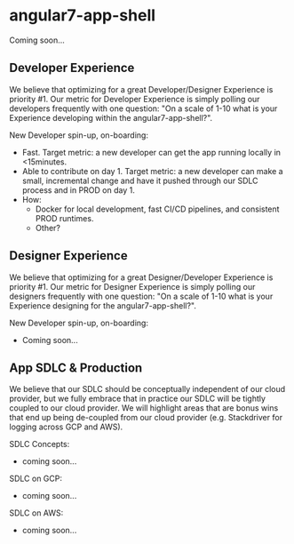 # angular7-app-shell
Coming soon...

## Developer Experience

We believe that optimizing for a great Developer/Designer Experience is priority #1. Our metric for Developer Experience is simply polling our developers frequently with one question: "On a scale of 1-10 what is your Experience developing within the angular7-app-shell?".

New Developer spin-up, on-boarding:
 - Fast. Target metric: a new developer can get the app running locally in <15minutes.
 - Able to contribute on day 1. Target metric: a new developer can make a small, incremental change and have it pushed through our SDLC process and in PROD on day 1.
 - How:
   - Docker for local development, fast CI/CD pipelines, and consistent PROD runtimes.
   - Other?

## Designer Experience

We believe that optimizing for a great Designer/Developer Experience is priority #1. Our metric for Designer Experience is simply polling our designers frequently with one question: "On a scale of 1-10 what is your Experience designing for the angular7-app-shell?".

New Developer spin-up, on-boarding:
 - Coming soon...

## App SDLC & Production

We believe that our SDLC should be conceptually independent of our cloud provider, but we fully embrace that in practice our SDLC will be tightly coupled to our cloud provider. We will highlight areas that are bonus wins that end up being de-coupled from our cloud provider (e.g. Stackdriver for logging across GCP and AWS).

SDLC Concepts:
 - coming soon...
 
SDLC on GCP:
 - coming soon...
 
SDLC on AWS:
 - coming soon...

